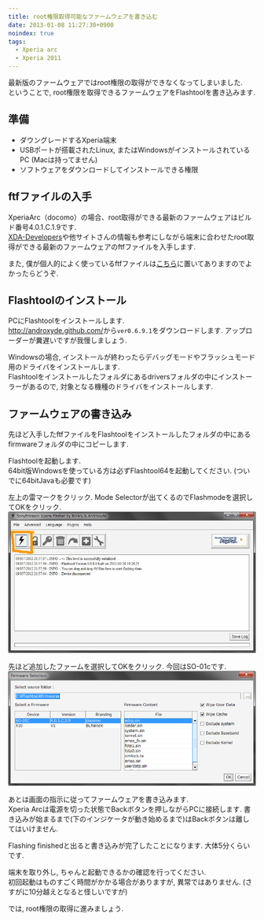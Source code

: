 ```yaml
---
title: root権限取得可能なファームウェアを書き込む
date: 2013-01-08 11:27:30+0900
noindex: true
tags:
  - Xperia arc
  - Xperia 2011
---
```


最新版のファームウェアではroot権限の取得ができなくなってしまいました.  
ということで, root権限を取得できるファームウェアをFlashtoolを書き込みます.

## 準備

* ダウングレードするXperia端末
* USBポートが搭載されたLinux, またはWindowsがインストールされているPC (Macは持ってません)
* ソフトウェアをダウンロードしてインストールできる権限

## ftfファイルの入手

XperiaArc（docomo）の場合、root取得ができる最新のファームウェアはビルド番号4.0.1.C.1.9です.  
[XDA-Developers](http://www.xda-developers.com/)や他サイトさんの情報も参考にしながら端末に合わせたroot取得ができる最新のファームウェアのftfファイルを入手します.

また, 僕が個人的によく使っているftfファイルは[こちら](https://www.mediafire.com/folder/pfrcesb2phqgf/Xperia)に置いてありますのでよかったらどうぞ.

## Flashtoolのインストール

PCにFlashtoolをインストールします.  
<http://androxyde.github.com/>から`ver0.6.9.1`をダウンロードします. アップローダーが糞遅いですが我慢しましょう.

Windowsの場合, インストールが終わったらデバッグモードやフラッシュモード用のドライバをインストールします.  
Flashtoolをインストールしたフォルダにあるdriversフォルダの中にインストーラーがあるので, 対象となる機種のドライバをインストールします.

## ファームウェアの書き込み

先ほど入手したftfファイルをFlashtoolをインストールしたフォルダの中にあるfirmwareフォルダの中にコピーします.

Flashtoolを起動します.  
64bit版Windowsを使っている方は必ずFlashtool64を起動してください. (ついでに64bitJavaも必要です)

左上の雷マークをクリック. Mode Selectorが出てくるのでFlashmodeを選択してOKをクリック.  
![flashtool](./flash001.jpg)

先ほど追加したファームを選択してOKをクリック. 今回はSO-01cです.  
![selectfirm](./flash002.png)

あとは画面の指示に従ってファームウェアを書き込みます.  
Xperia Arcは電源を切った状態でBackボタンを押しながらPCに接続します. 書き込みが始まるまで(下のインジケータが動き始めるまで)はBackボタンは離してはいけません.

Flashing finishedと出ると書き込みが完了したことになります. 大体5分くらいです.

端末を取り外し, ちゃんと起動できるかの確認を行ってください.  
初回起動はものすごく時間がかかる場合がありますが, 異常ではありません. (さすがに10分越えとなると怪しいですが)

では, root権限の取得に進みましょう.

